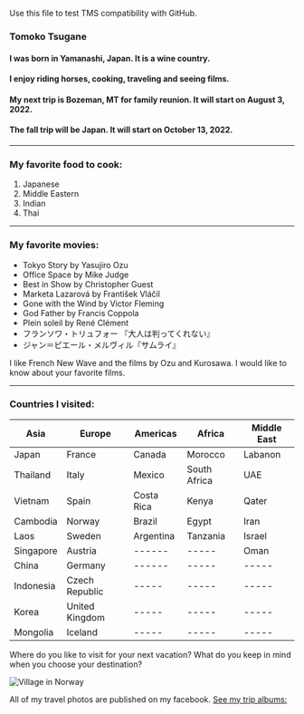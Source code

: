 <notlocalize> Use this file to test TMS compatibility with GitHub. </notlocalize>

### Tomoko Tsugane

#### I was born in Yamanashi, Japan. It is a wine country.
#### I enjoy riding horses, cooking, traveling and seeing films.
#### My next trip is Bozeman, MT for family reunion. It will start on August 3, 2022.
#### The fall trip will be Japan. It will start on October 13, 2022.

---

### My favorite food to cook:

1. Japanese
2. Middle Eastern
3. Indian
4. Thai

---

### My favorite movies:

- Tokyo Story by Yasujiro Ozu
- Office Space by Mike Judge
- Best in Show by Christopher Guest
- Marketa Lazarová by František Vláčil
- Gone with the Wind by Victor Fleming
- God Father by Francis Coppola
- Plein soleil by René Clément
- フランソワ・トリュフォー 『大人は判ってくれない』
- ジャン＝ピエール・メルヴィル『サムライ』

I like French New Wave and the films by Ozu and Kurosawa. I would like to know about your favorite films.

---

### Countries I visited:

| Asia      | Europe         | Americas   | Africa       | Middle East |
| --------- | -------------- | ---------- | ------------ | ----------- |
| Japan     | France         | Canada     | Morocco      | Labanon     |
| Thailand  | Italy          | Mexico     | South Africa | UAE         |
| Vietnam   | Spain          | Costa Rica | Kenya        | Qater       |
| Cambodia  | Norway         | Brazil     | Egypt        | Iran        |
| Laos      | Sweden         | Argentina  | Tanzania     | Israel      |
| Singapore | Austria        | ------     | -----        | Oman        |
| China     | Germany        | ------     | -----        | -----       |
| Indonesia | Czech Republic | -----      | -----        | -----       |
| Korea     | United Kingdom | -----      | -----        | -----       |
| Mongolia  | Iceland        | -----      | -----        | -----       |

Where do you like to visit for your next vacation? What do you keep in mind when you choose your destination?

![Village in Norway](https://scontent-sea1-1.xx.fbcdn.net/v/t1.6435-9/68543886_10157705280239916_3227386744320032768_n.jpg?_nc_cat=103&ccb=1-7&_nc_sid=cdbe9c&_nc_ohc=l1jUFB4wjV0AX_bEJbZ&tn=UbFy1T7m7IVFCrKM&_nc_ht=scontent-sea1-1.xx&oh=00_AT-z8uWJoDUpe90MAWe8Io14c8k-6u8wDfdPXeMYwx4EQw&oe=6300D31A)

All of my travel photos are published on my facebook. [See my trip albums: ](https://www.facebook.com/tomoko.tsugane.5/photos_albums)
